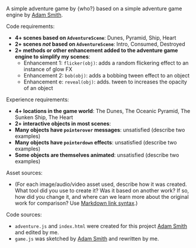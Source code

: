 A simple adventure game by {who?} based on a simple adventure game engine by [Adam Smith](https://github.com/rndmcnlly).

Code requirements:
- **4+ scenes based on `AdventureScene`**: Dunes, Pyramid, Ship, Heart
- **2+ scenes *not* based on `AdventureScene`**: Intro, Consumed, Destroyed
- **2+ methods or other enhancement added to the adventure game engine to simplify my scenes**:
    - Enhancement 1: `flicker(obj)`: adds a random flickering effect to an instance of glow FX
    - Enhancement 2: `bob(obj)`: adds a bobbing tween effect to an object
    - Enhancement e: `reveal(obj)`: adds. tween to increases the opacity of an object

Experience requirements:
- **4+ locations in the game world**: The Dunes, The Oceanic Pyramid, The Sunken Ship, The Heart
- **2+ interactive objects in most scenes**: 
- **Many objects have `pointerover` messages**: unsatisfied (describe two examples)
- **Many objects have `pointerdown` effects**: unsatisfied (describe two examples)
- **Some objects are themselves animated**: unsatisfied (describe two examples)

Asset sources:
- (For each image/audio/video asset used, describe how it was created. What tool did you use to create it? Was it based on another work? If so, how did you change it, and where can we learn more about the original work for comparison? Use [Markdown link syntax](https://docs.github.com/en/get-started/writing-on-github/getting-started-with-writing-and-formatting-on-github/basic-writing-and-formatting-syntax#links).)

Code sources:
- `adventure.js` and `index.html` were created for this project [Adam Smith](https://github.com/rndmcnlly) and edited by me.
- `game.js` was sketched by [Adam Smith](https://github.com/rndmcnlly) and rewritten by me.
